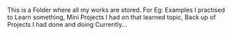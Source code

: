 This is a Folder where all my works are stored.
For Eg:
        Examples I practised to Learn something, 
        Mini Projects I had on that learned topic,
        Back up of Projects I had done and doing Currently...
